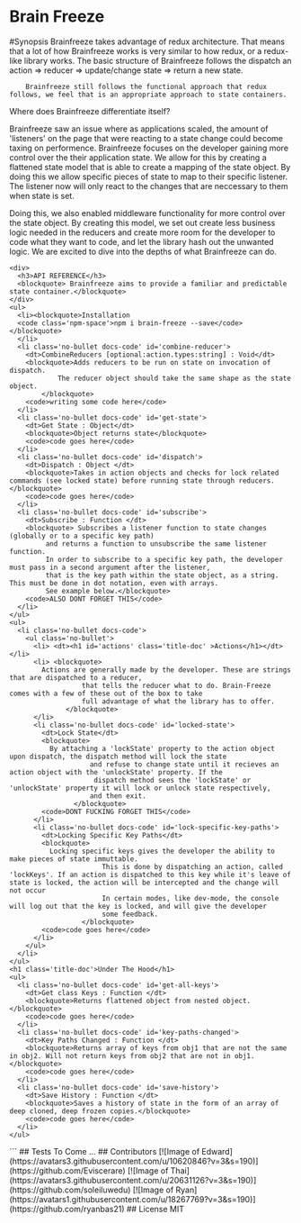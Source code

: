 # Brain Freeze
#Synopsis
        Brainfreeze takes advantage of redux architecture. That means that a lot of how Brainfreeze works is very similar to how redux, or a redux-like library works. The basic structure of Brainfreeze follows the dispatch an action => reducer => update/change state => return a new state.

        Brainfreeze still follows the functional approach that redux follows, we feel that is an appropriate approach to state containers.
Where does Brainfreeze differentiate itself?
      <p>
        Brainfreeze saw an issue where as applications scaled, the amount of 'listeners' on the page that were reacting to a state change could become taxing on performence. Brainfreeze focuses on the developer gaining more control over the their application state. We allow for this by creating a flattened state model that is able to create a mapping of the state object. By doing this we allow specific pieces of state to map to their specific listener. The listener now will only react to the changes that are neccessary to them when state is set.
      </p>
      <p>
        Doing this, we also enabled middleware functionality for more control over the state object. By creating this model, we set out create less business logic needed in the reducers and create more room for the developer to code what they want to code, and let the library hash out the unwanted logic. We are excited to dive into the depths of what Brainfreeze can do.
      </p>
    </div>

    <div>
      <h3>API REFERENCE</h3>
      <blockquote> Brainfreeze aims to provide a familiar and predictable state container.</blockquote>
    </div>
    <ul>
      <li><blockquote>Installation
      <code class='npm-space'>npm i brain-freeze --save</code></blockquote>
      </li>
      <li class='no-bullet docs-code' id='combine-reducer'>
        <dt>CombineReducers [optional:action.types:string] : Void</dt>
        <blockquote>Adds reducers to be run on state on invocation of dispatch.
                The reducer object should take the same shape as the state object.
            </blockquote>
        <code>writing some code here</code>
      </li>
      <li class='no-bullet docs-code' id='get-state'>
        <dt>Get State : Object</dt>
        <blockquote>Object returns state</blockquote>
        <code>code goes here</code>
      </li>
      <li class='no-bullet docs-code' id='dispatch'>
        <dt>Dispatch : Object </dt>
        <blockquote>Takes in action objects and checks for lock related commands (see locked state) before running state through reducers.</blockquote>
        <code>code goes here</code>
      </li>
      <li class='no-bullet docs-code' id='subscribe'>
        <dt>Subscribe : Function </dt>
        <blockquote> Subscribes a listener function to state changes (globally or to a specific key path)
             and returns a function to unsubscribe the same listener function.
             In order to subscribe to a specific key path, the developer must pass in a second argument after the listener,
             that is the key path within the state object, as a string. This must be done in dot notation, even with arrays.
             See example below.</blockquote>
        <code>ALSO DONT FORGET THIS</code>
      </li>
    </ul>
    <ul>
      <li class='no-bullet docs-code'>
        <ul class='no-bullet'>
          <li> <dt><h1 id='actions' class='title-doc' >Actions</h1></dt> </li>
          <li> <blockquote>
            Actions are generally made by the developer. These are strings that are dispatched to a reducer,
                      that tells the reducer what to do. Brain-Freeze comes with a few of these out of the box to take
                      full advantage of what the library has to offer.
                  </blockquote>
          </li>
          <li class='no-bullet docs-code' id='locked-state'>
            <dt>Lock State</dt>
            <blockquote>
              By attaching a 'lockState' property to the action object upon dispatch, the dispatch method will lock the state
                        and refuse to change state until it recieves an action object with the 'unlockState' property. If the
                         dispatch method sees the 'lockState' or 'unlockState' property it will lock or unlock state respectively,
                        and then exit.
                    </blockquote>
            <code>DONT FUCKING FORGET THIS</code>
          </li>
          <li class='no-bullet docs-code' id='lock-specific-key-paths'>
            <dt>Locking Specific Key Paths</dt>
            <blockquote>
              Locking specific keys gives the developer the ability to make pieces of state immuttable.
                           This is done by dispatching an action, called 'lockKeys'. If an action is dispatched to this key while it's leave of state is locked, the action will be intercepted and the change will not occur
                           In certain modes, like dev-mode, the console will log out that the key is locked, and will give the developer
                           some feedback.
                      </blockquote>
            <code>code goes here</code>
          </li>
        </ul>
      </li>
    </ul>
    <h1 class='title-doc'>Under The Hood</h1>
    <ul>
      <li class='no-bullet docs-code' id='get-all-keys'>
        <dt>Get class Keys : Function </dt>
        <blockquote>Returns flattened object from nested object.</blockquote>
        <code>code goes here</code>
      </li>
      <li class='no-bullet docs-code' id='key-paths-changed'>
        <dt>Key Paths Changed : Function </dt>
        <blockquote>Returns array of keys from obj1 that are not the same in obj2. Will not return keys from obj2 that are not in obj1.</blockquote>
        <code>code goes here</code>
      </li>
      <li class='no-bullet docs-code' id='save-history'>
        <dt>Save History : Function </dt>
        <blockquote>Saves a history of state in the form of an array of deep cloned, deep frozen copies.</blockquote>
        <code>code goes here</code>
      </li>
    </ul>
  </article>
```
## Tests
To Come ...
## Contributors
[![Image of Edward](https://avatars3.githubusercontent.com/u/10620846?v=3&s=190)](https://github.com/Eviscerare)
[![Image of Thai](https://avatars3.githubusercontent.com/u/20631126?v=3&s=190)](https://github.com/soleiluwedu)
[![Image of Ryan](https://avatars1.githubusercontent.com/u/18267769?v=3&s=190)](https://github.com/ryanbas21)
## License
MIT
